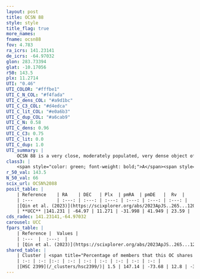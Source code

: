 ```yaml
---
layout: post
title: OCSN 88
style: style
title_flag: true
more_names: 
fname: ocsn88
fov: 4.783
ra_icrs: 141.23141
de_icrs: -64.97032
glon: 283.73394
glat: -10.17056
r50: 143.5
plx: 11.2714
UTI: "0.46"
UTI_COLOR: "#fffbe1"
UTI_C_N_COL: "#f4fada"
UTI_C_dens_COL: "#a9d1bc"
UTI_C_C3_COL: "#d4edca"
UTI_C_lit_COL: "#e0a6b3"
UTI_C_dup_COL: "#a6cab9"
UTI_C_N: 0.58
UTI_C_dens: 0.96
UTI_C_C3: 0.75
UTI_C_lit: 0.0
UTI_C_dup: 1.0
UTI_summary: |
    OCSN 88 is a very close, moderately populated, very dense object of high C3 quality. It was recently reported in the literature. This object shares a very small percentage of members with a later reported entry.
class3: |
    <span style="color: green; font-weight: bold;">A</span><span style="color: #FFC300; font-weight: bold;">B</span>
r_50_val: 143.5
N_50_val: 66
scix_url: OCSN%2088
posit_table: |
    | Reference    | RA    | DEC   | Plx  | pmRA  | pmDE   |  Rv  |
    | :---         | :---: | :---: | :---: | :---: | :---: | :---: |
    |[Qin et al. (2023)](https://scixplorer.org/abs/2023ApJS..265...12Q) | 143.09 | -64.47 | 11.21 | -32.38 | 43.96 | 22.91 |
    | **UCC** |141.231 | -64.97 | 11.271 | -31.998 | 41.949 | 23.59 | 
cds_radec: 141.23141,-64.97032
carousel: UCC
fpars_table: |
    | Reference |  Values |
    | :---  |  :---:  |
    | [Qin et al. (2023)](https://scixplorer.org/abs/2023ApJS..265...12Q) | `E(B-V)=0.18, m-M=5.34, logt=8.55` |
shared_table: |
    | Cluster | <span title="Percentage of members that this OC shares with the ones listed">%</span>   | RA   | DEC   | Plx   | pmRA  | pmDE  | Rv | UTI |
    | :-: | :-: |:-: | :-: | :-: | :-: | :-: | :-: | :-: |
    |[HSC 2399](/_clusters/hsc2399/)| 1.5 | 147.14 | -73.68 | 12.8 | -31.55 | 34.24 | 15.31 |0.26 |
---
```

